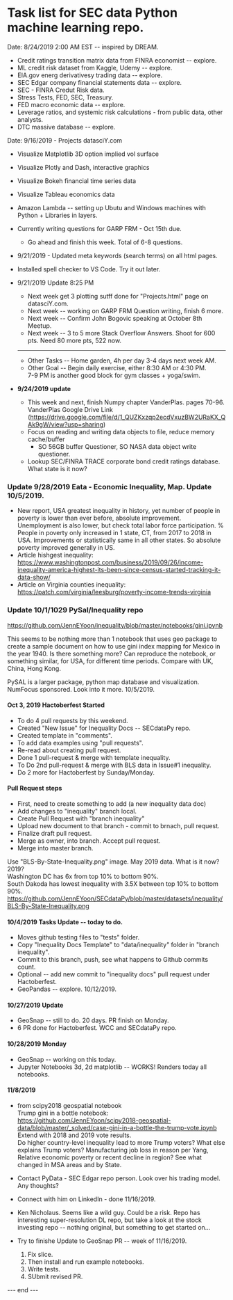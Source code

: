 #  Task list for SEC data Python machine learning repo.

Date:  8/24/2019  2:00 AM EST -- inspired by DREAM.    

 * Credit ratings transition matrix data from FINRA economist -- explore.
 * ML credit risk dataset from Kaggle, Udemy -- explore.
 * EIA.gov energ derivativesy trading data -- explore.
 * SEC Edgar company financial statements data -- explore.
 * SEC - FINRA Credut Risk data.
 * Stress Tests, FED, SEC, Treasury.
 * FED macro economic data -- explore.
 * Leverage ratios, and systemic risk calculations - from public data, other analysts.
 * DTC massive database -- explore.  
 
Date:  9/16/2019 - Projects datasciY.com  

 * Visualize Matplotlib 3D option implied vol surface  
 * Visualize Plotly and Dash, interactive graphics
 * Visualize Bokeh financial time series data
 * Visualize Tableau economics data
 
 * Amazon Lambda -- setting up Ubutu and Windows machines with Python + Libraries in layers.  
 * Currently writing questions for GARP FRM - Oct 15th due.
   * Go ahead and finish this week. Total of 6-8 questions.
  
 * 9/21/2019 - Updated meta keywords (search terms) on all html pages.  
 * Installed spell checker to VS Code.  Try it out later.  
 
 * 9/21/2019 Update 8:25 PM   
    * Next week get 3 plotting sutff done for "Projects.html" page on datasciY.com.  
    * Next week -- working on GARP FRM Question writing, finish 6 more.
    * Next week -- Confirm John Bogovic speaking at October 8th Meetup.  
    * Next week -- 3 to 5 more Stack Overflow Answers.  Shoot for 600 pts. Need 80 more pts, 522 now.  
 
    -------------------
    * Other Tasks -- Home garden, 4h per day 3-4 days next week AM.  
    * Other Goal -- Begin daily exercise, either 8:30 AM or 4:30 PM.  
                    7-9 PM is another good block for gym classes + yoga/swim.  

 * **9/24/2019 update** 
    * This week and next, finish Numpy chapter VanderPlas. pages 70-96.   
      VanderPlas Google Drive Link (https://drive.google.com/file/d/1_QUZKxzqp2ecdVxuzBW2URaKX_QAk9gW/view?usp=sharing)
    * Focus on reading and writing data objects to file, reduce memory cache/buffer 
      - SO 56GB buffer Questioner, SO NASA data object write questioner. 
    * Lookup SEC/FINRA TRACE corporate bond credit ratings database.  What state is it now?

### Update 9/28/2019  Eata - Economic Inequality, Map.  Update 10/5/2019.  

 * New report, USA greatest inequality in history, yet number of people in poverty is lower than ever before, absolute improvement.  Unemployment is also lower, but check total labor force participation.  % People in poverty only increased in 1 state, CT, from 2017 to 2018 in USA.  Improvements or statistically same in all other states.  So absolute poverty improved generally in US.  
  * Article hishgest inequality:  https://www.washingtonpost.com/business/2019/09/26/income-inequality-america-highest-its-been-since-census-started-tracking-it-data-show/  
   * Article on Virginia counties inequality:  https://patch.com/virginia/leesburg/poverty-income-trends-virginia  

### Update 10/1/1029  PySal/Inequality repo  

https://github.com/JennEYoon/inequality/blob/master/notebooks/gini.ipynb  

This seems to be nothing more than 1 notebook that uses geo package to create a sample document on how to use gini index mapping for Mexico in the year 1940.  Is there something more?  Can reproduce the notebook, or something similar, for USA, for different time periods.  Compare with UK, China, Hong Kong.  

PySAL is a larger package, python map database and visualization.  NumFocus sponsored.  Look into it more. 10/5/2019.  

#### Oct 3, 2019 Hactoberfest Started  

  * To do 4 pull requests by this weekend.  
  * Created "New Issue" for Inequality Docs -- SECdataPy repo.  
  * Created template in "comments".
  * To add data examples using "pull requests".
  * Re-read about creating pull request.
  * Done 1 pull-request & merge with template inequality.
  * To Do 2nd pull-request & merge with BLS data in Issue#1 inequality.  
  * Do 2 more for Hactoberfest by Sunday/Monday.  
  
#### Pull Request steps  

 * First, need to create something to add (a new inequality data doc)
 * Add changes to "inequality" branch local.
 * Create Pull Request with "branch inequality"
 * Upload new document to that branch - commit to brnach, pull request.  
 * Finalize draft pull request.  
 * Merge as owner, into branch.  Accept pull request.
 * Merge into master branch.  
 
Use "BLS-By-State-Inequality.png" image.  May 2019 data.  What is it now? 2019?  
Washington DC has 6x from top 10% to bottom 90%.  
South Dakoda has lowest inequality with 3.5X between top 10% to bottom 90%.  
https://github.com/JennEYoon/SECdataPy/blob/master/datasets/inequality/BLS-By-State-Inequality.png  


#### 10/4/2019 Tasks Update -- today to do.  

 * Moves github testing files to "tests" folder.  
 * Copy "Inequality Docs Template" to "data/inequality" folder in "branch inequality".
 * Commit to this branch, push, see what happens to Github commits count.
 * Optional -- add new commit to "inequality docs" pull request under Hactoberfest.
 * GeoPandas -- explore.  10/12/2019. 
 
#### 10/27/2019 Update  

 * GeoSnap -- still to do. 20 days.  PR finish on Monday.  
 * 6 PR done for Hactoberfest.  WCC and SECdataPy repo.  
 
#### 10/28/2019 Monday  

 * GeoSnap -- working on this today.  
 * Jupyter Notebooks 3d, 2d matplotlib -- WORKS! Renders today all notebooks.  
 
 
#### 11/8/2019  

 * from scipy2018 geospatial notebook  
   Trump gini in a bottle notebook: https://github.com/JennEYoon/scipy2018-geospatial-data/blob/master/_solved/case-gini-in-a-bottle-the-trump-vote.ipynb  
   Extend with 2018 and 2019 vote results.  
   Do higher country-level inequality lead to more Trump voters? 
   What else explains Trump voters?  Manufacturing job loss in reason per Yang, Relative economic poverty or recent decline in region?  See what changed in MSA areas and by State.  

 * Contact PyData - SEC Edgar repo person.  Look over his trading model.  Any thoughts?  
 * Connect with him on LinkedIn - done 11/16/2019.  
 * Ken Nicholaus.  Seems like a wild guy. Could be a risk.  Repo has interesting super-resolution DL repo, but take a look at the stock investing repo -- nothing original, but something to get started on...
 
 * Try to finishe Update to GeoSnap PR -- week of 11/16/2019.  
   1. Fix slice.  
   2. Then install and run example notebooks.  
   3. Write tests. 
   4. SUbmit revised PR.
   
--- end ---  

